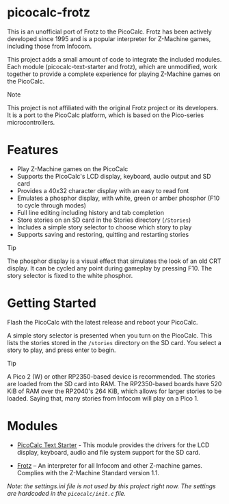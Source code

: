 # picocalc-frotz

This is an unofficial port of Frotz to the PicoCalc. Frotz has been actively developed since 1995 and is a popular interpreter for Z-Machine games, including those from Infocom.

This project adds a small amount of code to integrate the included modules. Each module (picocalc-text-starter and frotz), which are unmodified, work together to provide a complete experience for playing Z-Machine games on the PicoCalc.

> [!NOTE]
> This project is not affiliated with the original Frotz project or its developers. It is a port to the PicoCalc platform, which is based on the Pico-series microcontrollers.


# Features

- Play Z-Machine games on the PicoCalc
- Supports the PicoCalc's LCD display, keyboard, audio output and SD card
- Provides a 40x32 character display with an easy to read font
- Emulates a phosphor display, with white, green or amber phosphor (F10 to cycle through modes)
- Full line editing including history and tab completion
- Store stories on an SD card in the Stories directory (`/Stories`)
- Includes a simple story selector to choose which story to play
- Supports saving and restoring, quitting and restarting stories

> [!TIP]
> The phosphor display is a visual effect that simulates the look of an old CRT display. It can be cycled any point during gameplay by pressing F10. The story selector is fixed to the white phosphor.

# Getting Started

Flash the PicoCalc with the latest release and reboot your PicoCalc.

A simple story selector is presented when you turn on the PicoCalc. This lists the stories stored in the `/stories` directory on the SD card. You select a story to play, and press enter to begin.

> [!TIP]
>A Pico 2 (W) or other RP2350-based device is recommended. The stories are loaded from the SD card into RAM. The RP2350-based boards have 520 KiB of RAM over the RP2040's 264 KiB, which allows for larger stories to be loaded. Saying that, many stories from Infocom will play on a Pico 1.

# Modules

- [PicoCalc Text Starter](https://github.com/BlairLeduc/picocalc-text-starter) - This module provides the drivers for the LCD display, keyboard, audio and file system support for the SD card.

- [Frotz](https://gitlab.com/DavidGriffith/frotz) – An interpreter for all Infocom and other Z-machine games. Complies with the Z-Machine Standard version 1.1.

_Note: the settings.ini file is not used by this project right now. The settings are hardcoded in the `picocalc/init.c` file._